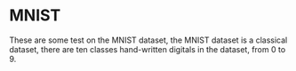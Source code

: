 # MNIST
These are some test on the MNIST dataset, the MNIST dataset is a classical dataset,
there are ten classes hand-written digitals in the dataset, from 0 to 9.
